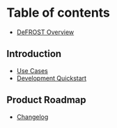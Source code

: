 # Table of contents

* [DeFROST Overview](README.md)

## Introduction

* [Use Cases](introduction/use-cases.md)
* [Development Quickstart](introduction/development-quickstart.md)

## Product Roadmap

* [Changelog](product-roadmap/changelog.md)

